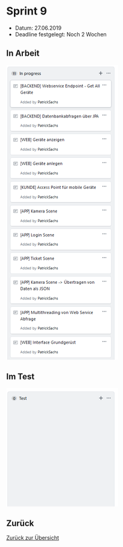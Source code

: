 # Sprint 9

* Datum: 27.06.2019
* Deadline festgelegt: Noch 2 Wochen

## In Arbeit

![](./progress.PNG)

## Im Test

![](./test.PNG)

## Zurück

[Zurück zur Übersicht](./..)

